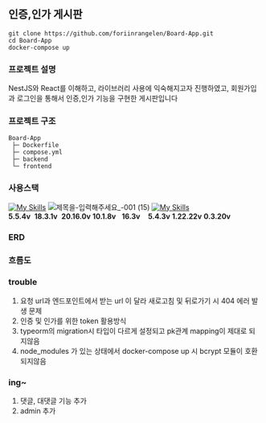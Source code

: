 ## 인증,인가 게시판
```
git clone https://github.com/foriinrangelen/Board-App.git
cd Board-App
docker-compose up
```
### 프로젝트 설명
NestJS와 React를 이해하고, 라이브러리 사용에 익숙해지고자 진행하였고, 회원가입과 로그인을 통해서 인증,인가 기능을 구현한 게시판입니다
### 프로젝트 구조
```
Board-App
 ├─ Dockerfile
 ├─ compose.yml
 ├─ backend
 └─ frontend
```
### 사용스택
[![My Skills](https://skillicons.dev/icons?i=ts,react,nodejs,nestjs,postgres,vite,yarn&theme=light)](https://skillicons.dev)
![제목을-입력해주세요_-001 (15)](https://github.com/user-attachments/assets/89c61d2f-6460-4792-8013-4eecb7cd15cd)
[![My Skills](https://skillicons.dev/icons?i=docker,git,github,aws&theme=light)](https://skillicons.dev)
<br/>**5.5.4v**&nbsp;&nbsp;**18.3.1v**&nbsp;&nbsp;**20.16.0v**&nbsp;**10.1.8v**&nbsp;&nbsp;&nbsp;**16.3v**&nbsp;&nbsp;&nbsp;&nbsp;**5.4.3v**&nbsp;**1.22.22v**&nbsp;**0.3.20v**

### ERD

### 흐름도

### trouble
1. 요청 url과 엔드포인트에서 받는 url 이 달라 새로고침 및 뒤로가기 시 404 에러 발생 문제
2. 인증 및 인가를 위한 token 활용방식
3. typeorm의 migration시 타입이 다르게 설정되고 pk관계 mapping이 제대로 되지않음
4. node_modules 가 있는 상태에서 docker-compose up 시 bcrypt 모듈이 호환되지않음

### ing~
1. 댓글, 대댓글 기능 추가
2. admin 추가
